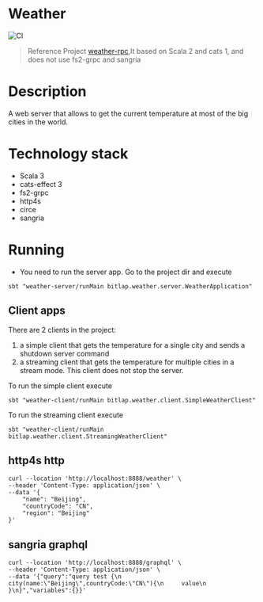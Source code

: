 # Weather

![CI][Badge-CI]

> Reference Project [weather-rpc](https://github.com/dimaopen/weather-rpc),It based on Scala 2 and cats 1, and does not use fs2-grpc and sangria

# Description
A web server that allows to get the current temperature at most of the big cities in the world.

# Technology stack
 
- Scala 3
- cats-effect 3
- fs2-grpc
- http4s
- circe
- sangria

# Running

* You need to run the server app. Go to the project dir and execute
```shell
sbt "weather-server/runMain bitlap.weather.server.WeatherApplication"
```

## Client apps
There are 2 clients in the project:
1. a simple client that gets the temperature for a single city and sends a shutdown server command
2. a streaming client that gets the temperature for multiple cities in a stream mode.
   This client does not stop the server.

To run the simple client execute
```shell
sbt "weather-client/runMain bitlap.weather.client.SimpleWeatherClient"
```
To run the streaming client execute
```shell
sbt "weather-client/runMain bitlap.weather.client.StreamingWeatherClient"
```

## http4s http

```
curl --location 'http://localhost:8888/weather' \
--header 'Content-Type: application/json' \
--data '{
    "name": "Beijing",
    "countryCode": "CN",
    "region": "Beijing"
}'
```

## sangria graphql
```
curl --location 'http://localhost:8888/graphql' \
--header 'Content-Type: application/json' \
--data '{"query":"query test {\n    city(name:\"Beijing\",countryCode:\"CN\"){\n     value\n    }\n}","variables":{}}'
```

[Badge-CI]: https://github.com/bitlap/weather/actions/workflows/ScalaCI.yml/badge.svg